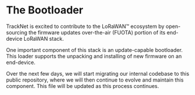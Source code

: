 # The Bootloader

TrackNet is excited to contribute to the LoRaWAN™ ecosystem by open-sourcing
the firmware updates over-the-air (FUOTA) portion of its end-device LoRaWAN stack.

One important component of this stack is an update-capable bootloader. This loader
supports the unpacking and installing of new firmware on an end-device.

Over the next few days, we will start migrating our internal codebase to this
public repository, where we will then continue to evolve and maintain this component.
This file will be updated as this process continues.
